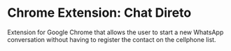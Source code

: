 # Chrome Extension: Chat Direto
Extension for Google Chrome that allows the user to start a new WhatsApp conversation without having to register the contact on the cellphone list.
